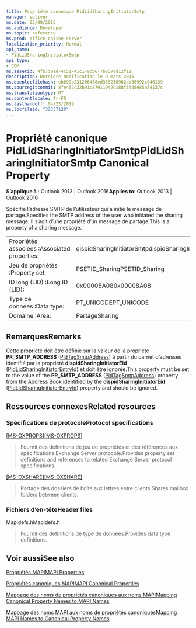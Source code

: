 ```yaml
---
title: Propriété canonique PidLidSharingInitiatorSmtp
manager: soliver
ms.date: 03/09/2015
ms.audience: Developer
ms.topic: reference
ms.prod: office-online-server
localization_priority: Normal
api_name:
- PidLidSharingInitiatorSmtp
api_type:
- COM
ms.assetid: 4fb7d91d-4c51-41c1-9cb6-7b837dd12f11
description: Dernière modification le 9 mars 2015
ms.openlocfilehash: eb699b2312064f8ed330238962dd86992c046139
ms.sourcegitcommit: 8fe462c32b91c87911942c188f3445e85a54137c
ms.translationtype: MT
ms.contentlocale: fr-FR
ms.lasthandoff: 04/23/2019
ms.locfileid: "32337120"
---
```

# <a name="pidlidsharinginitiatorsmtp-canonical-property"></a><span data-ttu-id="78908-103">Propriété canonique PidLidSharingInitiatorSmtp</span><span class="sxs-lookup"><span data-stu-id="78908-103">PidLidSharingInitiatorSmtp Canonical Property</span></span>

  
  
<span data-ttu-id="78908-104">**S’applique à** : Outlook 2013 | Outlook 2016</span><span class="sxs-lookup"><span data-stu-id="78908-104">**Applies to**: Outlook 2013 | Outlook 2016</span></span> 
  
<span data-ttu-id="78908-105">Spécifie l’adresse SMTP de l’utilisateur qui a initié le message de partage.</span><span class="sxs-lookup"><span data-stu-id="78908-105">Specifies the SMTP address of the user who initiated the sharing message.</span></span> <span data-ttu-id="78908-106">Il s’agit d’une propriété d’un message de partage.</span><span class="sxs-lookup"><span data-stu-id="78908-106">This is a property of a sharing message.</span></span> 
  
|||
|:-----|:-----|
|<span data-ttu-id="78908-107">Propriétés associées :</span><span class="sxs-lookup"><span data-stu-id="78908-107">Associated properties:</span></span>  <br/> |<span data-ttu-id="78908-108">dispidSharingInitiatorSmtp</span><span class="sxs-lookup"><span data-stu-id="78908-108">dispidSharingInitiatorSmtp</span></span>  <br/> |
|<span data-ttu-id="78908-109">Jeu de propriétés :</span><span class="sxs-lookup"><span data-stu-id="78908-109">Property set:</span></span>  <br/> |<span data-ttu-id="78908-110">PSETID_Sharing</span><span class="sxs-lookup"><span data-stu-id="78908-110">PSETID_Sharing</span></span>  <br/> |
|<span data-ttu-id="78908-111">ID long (LID) :</span><span class="sxs-lookup"><span data-stu-id="78908-111">Long ID (LID):</span></span>  <br/> |<span data-ttu-id="78908-112">0x00008A08</span><span class="sxs-lookup"><span data-stu-id="78908-112">0x00008A08</span></span>  <br/> |
|<span data-ttu-id="78908-113">Type de données :</span><span class="sxs-lookup"><span data-stu-id="78908-113">Data type:</span></span>  <br/> |<span data-ttu-id="78908-114">PT_UNICODE</span><span class="sxs-lookup"><span data-stu-id="78908-114">PT_UNICODE</span></span>  <br/> |
|<span data-ttu-id="78908-115">Domaine :</span><span class="sxs-lookup"><span data-stu-id="78908-115">Area:</span></span>  <br/> |<span data-ttu-id="78908-116">Partage</span><span class="sxs-lookup"><span data-stu-id="78908-116">Sharing</span></span>  <br/> |
   
## <a name="remarks"></a><span data-ttu-id="78908-117">Remarques</span><span class="sxs-lookup"><span data-stu-id="78908-117">Remarks</span></span>

<span data-ttu-id="78908-118">Cette propriété doit être définie sur la valeur de la propriété **PR_SMTP_ADDRESS** ([PidTagSmtpAddress](pidtagsmtpaddress-canonical-property.md)) à partir du carnet d’adresses identifié par la propriété **dispidSharingInitiatorEid** ([PidLidSharingInitiatorEntryId](pidlidsharinginitiatorentryid-canonical-property.md)) et doit être ignorée.</span><span class="sxs-lookup"><span data-stu-id="78908-118">This property must be set to the value of the **PR_SMTP_ADDRESS** ([PidTagSmtpAddress](pidtagsmtpaddress-canonical-property.md)) property from the Address Book identified by the **dispidSharingInitiatorEid** ([PidLidSharingInitiatorEntryId](pidlidsharinginitiatorentryid-canonical-property.md)) property and should be ignored.</span></span>
  
## <a name="related-resources"></a><span data-ttu-id="78908-119">Ressources connexes</span><span class="sxs-lookup"><span data-stu-id="78908-119">Related resources</span></span>

### <a name="protocol-specifications"></a><span data-ttu-id="78908-120">Spécifications de protocole</span><span class="sxs-lookup"><span data-stu-id="78908-120">Protocol specifications</span></span>

<span data-ttu-id="78908-121">[[MS-OXPROPS]](https://msdn.microsoft.com/library/f6ab1613-aefe-447d-a49c-18217230b148%28Office.15%29.aspx)</span><span class="sxs-lookup"><span data-stu-id="78908-121">[[MS-OXPROPS]](https://msdn.microsoft.com/library/f6ab1613-aefe-447d-a49c-18217230b148%28Office.15%29.aspx)</span></span>
  
> <span data-ttu-id="78908-122">Fournit des définitions de jeu de propriétés et des références aux spécifications Exchange Server protocole.</span><span class="sxs-lookup"><span data-stu-id="78908-122">Provides property set definitions and references to related Exchange Server protocol specifications.</span></span>
    
<span data-ttu-id="78908-123">[[MS-OXSHARE]](https://msdn.microsoft.com/library/e4e5bd27-d5e0-43f9-a6ea-550876724f3d%28Office.15%29.aspx)</span><span class="sxs-lookup"><span data-stu-id="78908-123">[[MS-OXSHARE]](https://msdn.microsoft.com/library/e4e5bd27-d5e0-43f9-a6ea-550876724f3d%28Office.15%29.aspx)</span></span>
  
> <span data-ttu-id="78908-124">Partage des dossiers de boîte aux lettres entre clients.</span><span class="sxs-lookup"><span data-stu-id="78908-124">Shares mailbox folders between clients.</span></span>
    
### <a name="header-files"></a><span data-ttu-id="78908-125">Fichiers d’en-tête</span><span class="sxs-lookup"><span data-stu-id="78908-125">Header files</span></span>

<span data-ttu-id="78908-126">Mapidefs.h</span><span class="sxs-lookup"><span data-stu-id="78908-126">Mapidefs.h</span></span>
  
> <span data-ttu-id="78908-127">Fournit des définitions de type de données.</span><span class="sxs-lookup"><span data-stu-id="78908-127">Provides data type definitions.</span></span>
    
## <a name="see-also"></a><span data-ttu-id="78908-128">Voir aussi</span><span class="sxs-lookup"><span data-stu-id="78908-128">See also</span></span>



[<span data-ttu-id="78908-129">Propriétés MAPI</span><span class="sxs-lookup"><span data-stu-id="78908-129">MAPI Properties</span></span>](mapi-properties.md)
  
[<span data-ttu-id="78908-130">Propriétés canoniques MAPI</span><span class="sxs-lookup"><span data-stu-id="78908-130">MAPI Canonical Properties</span></span>](mapi-canonical-properties.md)
  
[<span data-ttu-id="78908-131">Mappage des noms de propriétés canoniques aux noms MAPI</span><span class="sxs-lookup"><span data-stu-id="78908-131">Mapping Canonical Property Names to MAPI Names</span></span>](mapping-canonical-property-names-to-mapi-names.md)
  
[<span data-ttu-id="78908-132">Mappage des noms MAPI aux noms de propriétés canoniques</span><span class="sxs-lookup"><span data-stu-id="78908-132">Mapping MAPI Names to Canonical Property Names</span></span>](mapping-mapi-names-to-canonical-property-names.md)

